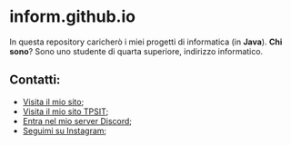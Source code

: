 # inform.github.io
In questa repository caricherò i miei progetti di informatica (in **Java**).
**Chi sono**? Sono uno studente di quarta superiore, indirizzo informatico.

## Contatti: 
- [Visita il mio sito](https://nbernardi.tk);
- [Visita il mio sito TPSIT](https://tpsit.nbernardi.tk);
- [Entra nel mio server Discord](https://discord.gg/TK8j9nft);
- [Seguimi su Instagram](https://www.instagram.com/nico.mon3y.3108/);
